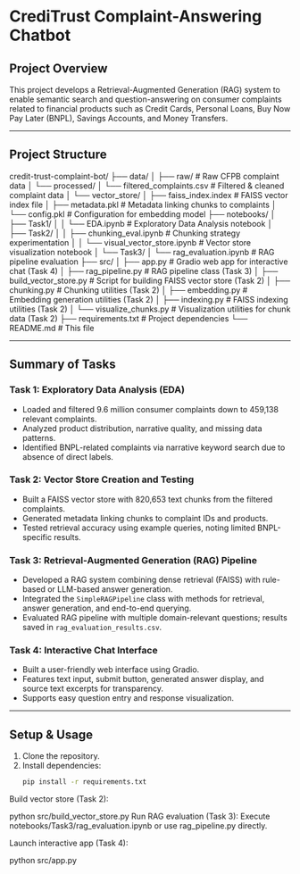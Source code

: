 # CrediTrust Complaint-Answering Chatbot

## Project Overview
This project develops a Retrieval-Augmented Generation (RAG) system to enable semantic search and question-answering on consumer complaints related to financial products such as Credit Cards, Personal Loans, Buy Now Pay Later (BNPL), Savings Accounts, and Money Transfers.

---

## Project Structure

credit-trust-complaint-bot/
├── data/
│   ├── raw/                          # Raw CFPB complaint data
│   └── processed/
│       └── filtered_complaints.csv   # Filtered & cleaned complaint data
│       └── vector_store/
│           ├── faiss_index.index     # FAISS vector index file
│           ├── metadata.pkl          # Metadata linking chunks to complaints
│           └── config.pkl            # Configuration for embedding model
├── notebooks/
│   ├── Task1/
│   │   └── EDA.ipynb                 # Exploratory Data Analysis notebook
│   ├── Task2/
│   │   ├── chunking_eval.ipynb       # Chunking strategy experimentation
│   │   └── visual_vector_store.ipynb # Vector store visualization notebook
│   └── Task3/
│       └── rag_evaluation.ipynb      # RAG pipeline evaluation
├── src/
│   ├── app.py                       # Gradio web app for interactive chat (Task 4)
│   ├── rag_pipeline.py              # RAG pipeline class (Task 3)
│   ├── build_vector_store.py        # Script for building FAISS vector store (Task 2)
│   ├── chunking.py                  # Chunking utilities (Task 2)
│   ├── embedding.py                 # Embedding generation utilities (Task 2)
│   ├── indexing.py                  # FAISS indexing utilities (Task 2)
│   └── visualize_chunks.py          # Visualization utilities for chunk data (Task 2)
├── requirements.txt                 # Project dependencies
└── README.md                        # This file

---

## Summary of Tasks

### Task 1: Exploratory Data Analysis (EDA)
- Loaded and filtered 9.6 million consumer complaints down to 459,138 relevant complaints.
- Analyzed product distribution, narrative quality, and missing data patterns.
- Identified BNPL-related complaints via narrative keyword search due to absence of direct labels.

### Task 2: Vector Store Creation and Testing
- Built a FAISS vector store with 820,653 text chunks from the filtered complaints.
- Generated metadata linking chunks to complaint IDs and products.
- Tested retrieval accuracy using example queries, noting limited BNPL-specific results.

### Task 3: Retrieval-Augmented Generation (RAG) Pipeline
- Developed a RAG system combining dense retrieval (FAISS) with rule-based or LLM-based answer generation.
- Integrated the `SimpleRAGPipeline` class with methods for retrieval, answer generation, and end-to-end querying.
- Evaluated RAG pipeline with multiple domain-relevant questions; results saved in `rag_evaluation_results.csv`.


### Task 4: Interactive Chat Interface
- Built a user-friendly web interface using Gradio.
- Features text input, submit button, generated answer display, and source text excerpts for transparency.
- Supports easy question entry and response visualization.

---

## Setup & Usage

1. Clone the repository.
2. Install dependencies:  
   ```bash
   pip install -r requirements.txt
Build vector store (Task 2):

python src/build_vector_store.py
Run RAG evaluation (Task 3):
Execute notebooks/Task3/rag_evaluation.ipynb or use rag_pipeline.py directly.

Launch interactive app (Task 4):

python src/app.py



